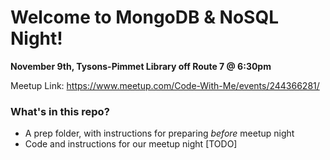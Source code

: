 # Welcome to MongoDB & NoSQL Night!

**November 9th, Tysons-Pimmet Library off Route 7 @ 6:30pm**

Meetup Link: https://www.meetup.com/Code-With-Me/events/244366281/



### What's in this repo?

- A prep folder, with instructions for preparing *before* meetup night
- Code and instructions for our meetup night [TODO]